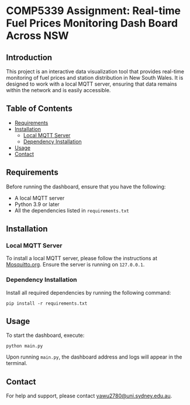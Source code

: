 
# COMP5339 Assignment: Real-time Fuel Prices Monitoring Dash Board Across NSW

## Introduction
This project is an interactive data visualization tool that provides real-time monitoring of fuel prices and station distribution in New South Wales. It is designed to work with a local MQTT server, ensuring that data remains within the network and is easily accessible.

## Table of Contents
- [Requirements](#requirements)
- [Installation](#installation)
  - [Local MQTT Server](#local-mqtt-server)
  - [Dependency Installation](#dependency-installation)
- [Usage](#usage)
- [Contact](#contact)

## Requirements
Before running the dashboard, ensure that you have the following:
- A local MQTT server
- Python 3.9 or later
- All the dependencies listed in `requirements.txt`

## Installation

### Local MQTT Server
To install a local MQTT server, please follow the instructions at [Mosquitto.org](https://mosquitto.org/download/). Ensure the server is running on `127.0.0.1`.

### Dependency Installation
Install all required dependencies by running the following command:
```
pip install -r requirements.txt
```

## Usage
To start the dashboard, execute:
```
python main.py
```
Upon running `main.py`, the dashboard address and logs will appear in the terminal.


## Contact
For help and support, please contact yawu2780@uni.sydney.edu.au.
